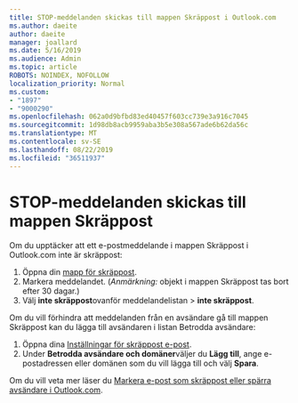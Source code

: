 ```yaml
---
title: STOP-meddelanden skickas till mappen Skräppost i Outlook.com
ms.author: daeite
author: daeite
manager: joallard
ms.date: 5/16/2019
ms.audience: Admin
ms.topic: article
ROBOTS: NOINDEX, NOFOLLOW
localization_priority: Normal
ms.custom:
- "1897"
- "9000290"
ms.openlocfilehash: 062a0d9bfbd83ed40457f603cc739e3a916c7045
ms.sourcegitcommit: 1d98db8acb9959aba3b5e308a567ade6b62da56c
ms.translationtype: MT
ms.contentlocale: sv-SE
ms.lasthandoff: 08/22/2019
ms.locfileid: "36511937"
---
```

# <a name="stop-messages-from-going-to-your-junk-email-folder"></a>STOP-meddelanden skickas till mappen Skräppost

Om du upptäcker att ett e-postmeddelande i mappen Skräppost i Outlook.com inte är skräppost:

1. Öppna din [mapp för skräppost](https://outlook.live.com/mail/junkemail).
1. Markera meddelandet. (*Anmärkning:* objekt i mappen Skräppost tas bort efter 30 dagar.)
1. Välj **inte skräppost**ovanför meddelandelistan > **inte skräppost**.

Om du vill förhindra att meddelanden från en avsändare gå till mappen Skräppost kan du lägga till avsändaren i listan Betrodda avsändare:

1. Öppna dina [Inställningar för skräppost e-post](https://go.microsoft.com/fwlink/?linkid=2035804).
1. Under **Betrodda avsändare och domäner**väljer du **Lägg till**, ange e-postadressen eller domänen som du vill lägga till och välj **Spara**.

Om du vill veta mer läser du [Markera e-post som skräppost eller spärra avsändare i Outlook.com](https://support.office.com/article/a3ece97b-82f8-4a5e-9ac3-e92fa6427ae4?wt.mc_id=Office_Outlook_com_Alchemy).
